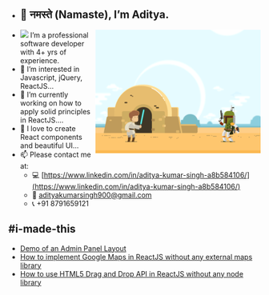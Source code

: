 - <h2>🙏 नमस्ते (Namaste), I’m Aditya.</h2> <img align='right' src="https://github.com/amandewatnitrr/amandewatnitrr/raw/main/terminal.gif" width="330">
- <img src="https://media.giphy.com/media/WUlplcMpOCEmTGBtBW/giphy.gif" width="18"> I’m a professional software developer with 4+ yrs of experience.
- 👀 I’m interested in Javascript, jQuery, ReactJS...
- 🌱 I’m currently working on how to apply solid principles in ReactJS....
- 💞️ I love to create React components and beautiful UI...
- 📫 Please contact me at: 
  - 💻 [https://www.linkedin.com/in/aditya-kumar-singh-a8b584106/](https://www.linkedin.com/in/aditya-kumar-singh-a8b584106/)
  - 💬 adityakumarsingh900@gmail.com
  - 📞 +91 8791659121

## #i-made-this
- [Demo of an Admin Panel Layout](https://adityakumarsingh900.github.io/appLayout/)
- [How to implement Google Maps in ReactJS without any external maps library](https://adityakumarsingh900.github.io/googleMapsInReact/)
- [How to use HTML5 Drag and Drop API in ReactJS without any node library](https://adityakumarsingh900.github.io/ReactWithHtmlDragAndDrop/)

<!---
adityakumarsingh900/adityakumarsingh900 is a ✨ special ✨ repository because its `README.md` (this file) appears on your GitHub profile.
You can click the Preview link to take a look at your changes.
--->
